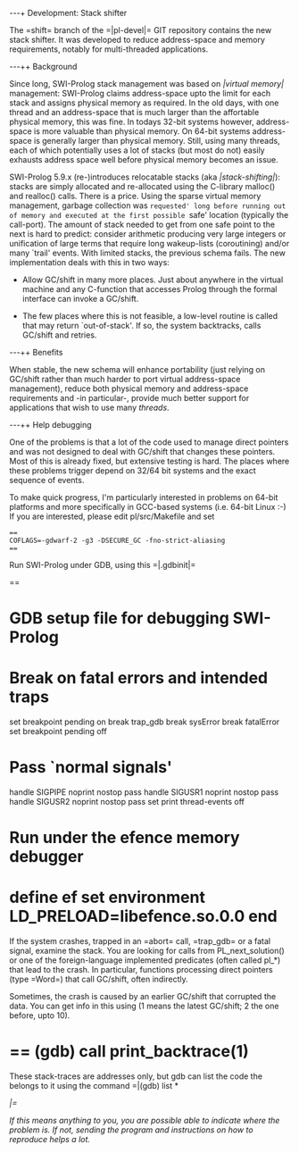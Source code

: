 ---+ Development: Stack shifter

The =shift= branch of the =|pl-devel|= GIT repository contains the new
stack shifter. It was developed to reduce address-space and memory
requirements, notably for multi-threaded applications.

---++ Background

Since long, SWI-Prolog stack management was based on _|virtual memory|_
management: SWI-Prolog claims address-space upto the limit for each
stack and assigns physical memory as required. In the old days, with one
thread and an address-space that is much larger than the affortable
physical memory, this was fine. In todays 32-bit systems however,
address-space is more valuable than physical memory.  On 64-bit systems
address-space is generally larger than physical memory. Still, using
many threads, each of which potentially uses a lot of stacks (but most
do not) easily exhausts address space well before physical memory
becomes an issue.

SWI-Prolog 5.9.x (re-)introduces relocatable stacks (aka
_|stack-shifting|_): stacks are simply allocated and re-allocated using
the C-library malloc() and realloc() calls. There is a price. Using the
sparse virtual memory management, garbage collection was `requested'
long before running out of memory and executed at the first possible
`safe' location (typically the call-port).  The amount of stack needed
to get from one safe point to the next is hard to predict:  consider
arithmetic producing very large integers or unification of large terms
that require long wakeup-lists (coroutining) and/or many `trail' events.
With limited stacks, the previous schema fails.  The new implementation
deals with this in two ways:

  * Allow GC/shift in many more places.   Just about anywhere in the
    virtual machine and any C-function that accesses Prolog through
    the formal interface can invoke a GC/shift.

  * The few places where this is not feasible, a low-level routine
    is called that may return `out-of-stack'.  If so, the system
    backtracks, calls GC/shift and retries.

---++ Benefits

When stable, the new schema will enhance portability (just relying on
GC/shift rather than much harder to port virtual address-space
management), reduce both physical memory and address-space requirements
and -in particular-, provide much better support for applications that
wish to use many _threads_.


---++ Help debugging

One of the problems is that a lot of the code used to manage direct
pointers and was not designed to deal with GC/shift that changes these
pointers. Most of this is already fixed, but extensive testing is hard.
The places where these problems trigger depend on 32/64 bit systems and
the exact sequence of events.

To make quick progress, I'm particularly interested in problems on
64-bit platforms and more specifically in GCC-based systems (i.e.
64-bit Linux :-)  If you are interested, please edit pl/src/Makefile
and set

    ==
    COFLAGS=-gdwarf-2 -g3 -DSECURE_GC -fno-strict-aliasing
    ==

Run SWI-Prolog under GDB, using this =|.gdbinit|=

==
# GDB setup file for debugging SWI-Prolog

# Break on fatal errors and intended traps

set breakpoint pending on
break trap_gdb
break sysError
break fatalError
set breakpoint pending off

# Pass `normal signals'

handle SIGPIPE noprint nostop pass
handle SIGUSR1 noprint nostop pass
handle SIGUSR2 noprint nostop pass
set print thread-events off

# Run under the efence memory debugger

define ef
  set environment LD_PRELOAD=libefence.so.0.0
end
==

If the system crashes, trapped in an =abort= call, =trap_gdb= or a fatal
signal, examine the stack. You are looking for calls from
PL_next_solution() or one of the foreign-language implemented predicates
(often called pl_*) that lead to the crash. In particular, functions
processing direct pointers (type =Word=) that call GC/shift, often
indirectly.

Sometimes, the crash is caused by an earlier GC/shift that corrupted
the data.  You can get info in this using (1 means the latest GC/shift;
2 the one before, upto 10).

==
(gdb) call print_backtrace(1)
==

These stack-traces are addresses only, but gdb can list the code
the belongs to it using the command =|(gdb) list *<address>|=

If this means anything to you, you are possible able to indicate where
the problem is.  If not, sending the program and instructions on how
to reproduce helps a lot.
